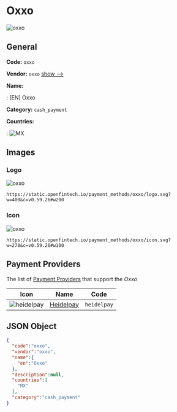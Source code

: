 
# Oxxo 
![oxxo](https://static.openfintech.io/payment_methods/oxxo/logo.svg?w=400&c=v0.59.26#w200)  

## General 
**Code:** `oxxo` 
 
**Vendor:** `oxxo` [show -->](/vendors/oxxo/) 
 
**Name:** 
 
:	[EN] Oxxo 
 
**Category:** `cash_payment` 
 
**Countries:** 
 
:	![MX](https://cdnjs.cloudflare.com/ajax/libs/flag-icon-css/3.3.0/flags/4x3/mx.svg#w24)  

## Images 

### Logo 
![oxxo](https://static.openfintech.io/payment_methods/oxxo/logo.svg?w=400&c=v0.59.26#w200)  

```
https://static.openfintech.io/payment_methods/oxxo/logo.svg?w=400&c=v0.59.26#w200
```  

### Icon 
![oxxo](https://static.openfintech.io/payment_methods/oxxo/icon.svg?w=278&c=v0.59.26#w100)  

```
https://static.openfintech.io/payment_methods/oxxo/icon.svg?w=278&c=v0.59.26#w100
```  

## Payment Providers 
 
The list of [Payment Providers](/payment-providers/) that support the _Oxxo_ 

|Icon|Name|Code| 
|:---:|:---:|:---:| 
|![heidelpay](https://static.openfintech.io/payment_providers/heidelpay/icon.png?w=278&c=v0.59.26#w100) |[Heidelpay](/payment-providers/heidelpay/)|`heidelpay`| 
 

## JSON Object 

```json
{
  "code":"oxxo",
  "vendor":"oxxo",
  "name":{
    "en":"Oxxo"
  },
  "description":null,
  "countries":[
    "MX"
  ],
  "category":"cash_payment"
}
```  
